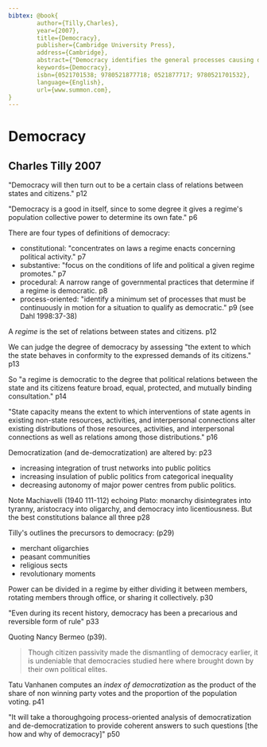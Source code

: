 ```yaml
---
bibtex: @book{
        author={Tilly,Charles},
        year={2007},
        title={Democracy},
        publisher={Cambridge University Press},
        address={Cambridge},
        abstract={"Democracy identifies the general processes causing democratization and de-democratization at a national level across the world over the last few hundred years. It singles out integration of trust networks into public politics, insulation of public politics from categorical inequality, and suppression of autonomous coercive power centers as crucial processes. Through analytic narratives and comparisons of multiple regimes, mostly since World War II, this book makes the case for recasting current theories of democracy, democratization, and de-democratization."--BOOK JACKET.},
        keywords={Democracy},
        isbn={0521701538; 9780521877718; 0521877717; 9780521701532},
        language={English},
        url={www.summon.com},
}
---
```


# Democracy

## Charles Tilly 2007

"Democracy will then turn out to be a certain class of relations between states and citizens." p12

"Democracy is a good in itself, since to some degree it gives a regime's population collective power to determine its own fate." p6

There are four types of definitions of democracy:

  - constitutional: "concentrates on laws a regime enacts concerning political activity." p7
  - substantive: "focus on the conditions of life and political a given regime promotes." p7
  - procedural: A narrow range of governmental practices that determine if a regime is democratic. p8
  - process-oriented: "identify a minimum set of processes that must be continuously in motion for a situation to qualify as democratic." p9 (see Dahl 1998:37-38)

A _regime_ is the set of relations between states and citizens. p12

We can judge the degree of democracy by assessing "the extent to which the state behaves in conformity to the expressed demands of its citizens." p13

So "a regime is democratic to the degree that political relations between the state and its citizens feature broad, equal, protected, and mutually binding consultation." p14

"State capacity means the extent to which interventions of state agents in existing non-state resources, activities, and interpersonal connections alter existing distributions of those resources, activities, and interpersonal connections as well as relations among those distributions." p16

Democratization (and de-democratization) are altered by: p23

  - increasing integration of trust networks into public politics
  - increasing insulation of public politics from categorical inequality
  - decreasing autonomy of major power centres from public politics.

Note Machiavelli (1940 111-112) echoing Plato: monarchy disintegrates into tyranny, aristocracy into oligarchy, and democracy into licentiousness.  But the best constitutions balance all three p28

Tilly's outlines the precursors to democracy: (p29)

  - merchant oligarchies
  - peasant communities
  - religious sects
  - revolutionary moments

Power can be divided in a regime by either dividing it between members, rotating members through office, or sharing it collectively. p30

"Even during its recent history, democracy has been a precarious and reversible form of rule" p33

Quoting Nancy Bermeo (p39).

> Though citizen passivity made the dismantling of democracy earlier, it is undeniable that democracies studied here where brought down by their own political elites.

Tatu Vanhanen computes an _index of democratization_ as the product of the share of non winning party votes and the proportion of the population voting. p41

"It will take a thoroughgoing process-oriented analysis of democratization and de-democratization to provide coherent answers to such questions [the how and why of democracy]" p50
